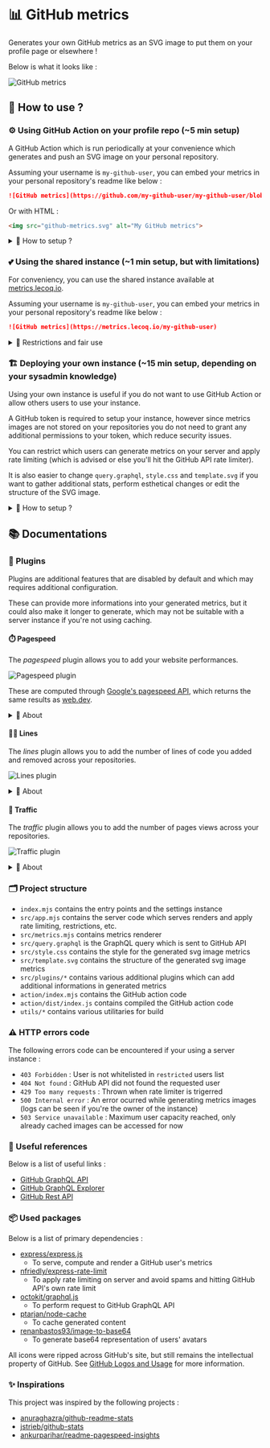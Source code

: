 # 📊 GitHub metrics

Generates your own GitHub metrics as an SVG image to put them on your profile page or elsewhere !

Below is what it looks like :

![GitHub metrics](https://github.com/lowlighter/lowlighter/blob/master/github-metrics.svg)

## 📜 How to use ?

### ⚙️ Using GitHub Action on your profile repo (~5 min setup)

A GitHub Action which is run periodically at your convenience which generates and push an SVG image on your personal repository.

Assuming your username is `my-github-user`, you can embed your metrics in your personal repository's readme like below :
```markdown
![GitHub metrics](https://github.com/my-github-user/my-github-user/blob/master/github-metrics.svg)
```

Or with HTML :
```html
<img src="github-metrics.svg" alt="My GitHub metrics">
```

<details>
<summary>💬 How to setup ?</summary>

#### 0. Prepare your personal repository

If you don't know yet or haven't done it yet, create a repository with the same name as your GitHub username.

![Personal repository](https://github.com/lowlighter/metrics/blob/master/docs/imgs/personal_repo.png)

The `README.md` of this repository will be displayed on your GitHub user profile like below !

![GitHub Profile](https://github.com/lowlighter/metrics/blob/master/docs/imgs/github_profile.png)

#### 1. Create a GitHub token

In your account settings, go to `Developer settings` and select `Personal access tokens` to create a new token.

You'll need to create a token with the `public_repo` right so this GitHub Action has enough permissions to push the updated SVG metrics on your personal repository.

![Create a GitHub token](https://github.com/lowlighter/metrics/blob/master/docs/imgs/personal_token.png)

#### 2. Put your GitHub token in your personal repository secrets

Go to the `Settings` of your personal repository to create a new secret and paste your GitHub token here with the name `METRICS_TOKEN`.

![Setup secret](https://github.com/lowlighter/metrics/blob/master/docs/imgs/repo_secrets.png)

#### 3. Create a new GitHub Action workflow on your personal repo

Go to the `Actions` of your personal repository and create a new workflow.

Paste the following and don't forget to put your GitHub username.
```yaml
name: GitHub metrics as SVG image
on:
  # Update metrics each 15 minutes. Edit this if you want to increase/decrease frequency
  # Note that GitHub image cache (5-15 minutes) still apply so it is useless to set less than this, you're image won't be refreshed
  schedule: [{cron: "*/15 * * * *"}]
  # Add this if you want to force update each time you commit on master branch
  push: {branches: "master"}
jobs:
  github-metrics:
    runs-on: ubuntu-latest
    steps:
      - uses: lowlighter/metrics@latest
        # This line will prevent this GitHub action from running when it is updated by itself if you enabled trigger on master branch
        if: "!contains(github.event.head_commit.message, '[Skip GitHub Action]')"
        with:

          # Your GitHub token ("public_repo" is required to allow this action to update the metrics SVG image)
          token: ${{ secrets.METRICS_TOKEN }}

          # Your GitHub user name
          user: my-github-user

          # Additional options
          # ==========================================

          # The GitHub token used to commit to your repository (defaults to the same value as "token")
          # This can be used to specify the token of a bot account if you use a personal token with advanced permissions
          # (which is needed if you want to include metrics of your private repositories, or to enable plugins like traffic)
          committer_token: ${{ secrets.METRICS_BOT_TOKEN }}

          # Path/filename to use to store generated SVG
          filename: github-metrics.svg

          # If you own a website and you added it to your GitHub profile,
          # You can provide a PageSpeed token to add your site's performance results on the metrics SVG image
          # See https://developers.google.com/speed/docs/insights/v5/get-started to obtain a key
          plugin_pagespeed: no
          pagespeed_token: ${{ secrets.PAGESPEED_TOKEN }}

          # Enable repositories lines added/removed count
          plugin_lines: no

          # Enable repositories traffic (pages views) count
          # The provided GitHub token will require "repo" permissions
          plugin_traffic: no

          # Enable debug logs
          debug: no

```

On each run, a new SVG image will be generated and committed to your repository.

This could virtually increase your commits stats, so it is recommended to pass a bot account token to `token` instead.
The bot will be able to track metrics of all your public repositories.

If you want to also track your private repositories metrics, you'll need to pass a personal token with `repo` permissions to `token`, and use the `committer_token` parameter to pass the bot account token.

![Action update](https://github.com/lowlighter/metrics/blob/master/docs/imgs/action_update.png)

#### 4. Embed the link into your README.md

Edit your README.md on your repository and link it your image :

```markdown
![GitHub metrics](https://github.com/my-github-user/my-github-user/blob/master/github-metrics.svg)
```

</details>

### 💕 Using the shared instance (~1 min setup, but with limitations)

For conveniency, you can use the shared instance available at [metrics.lecoq.io](https://metrics.lecoq.io).

Assuming your username is `my-github-user`, you can embed your metrics in your personal repository's readme like below :
```markdown
![GitHub metrics](https://metrics.lecoq.io/my-github-user)
```

<details>
<summary>💬 Restrictions and fair use</summary>

Since GitHub API has rate limitations and to avoid abuse, the shared instance has the following limitations :
  * Images are cached for 2 hours
    * Your generated metrics **won't** be updated during this amount of time
    * If you enable or disable plugins by changing the url parameters, you'll need to wait before changes are applied
  * You're limited to 3 requests per 2 hours
    * Restriction **does not** apply to already cached users metrics, including your own
  * Most of plugins are not available
    * PageSpeed plugin can be enabled by passing `?pagespeed=1`, but metrics generation can take up some time

You should consider deploying your own instance or use GitHub Action if you're planning using this service.

</details>

### 🏗️ Deploying your own instance (~15 min setup, depending on your sysadmin knowledge)

Using your own instance is useful if you do not want to use GitHub Action or allow others users to use your instance.

A GitHub token is required to setup your instance, however since metrics images are not stored on your repositories you do not need to grant any additional permissions to your token, which reduce security issues.

You can restrict which users can generate metrics on your server and apply rate limiting (which is advised or else you'll hit the GitHub API rate limiter).

It is also easier to change `query.graphql`, `style.css` and `template.svg` if you want to gather additional stats, perform esthetical changes or edit the structure of the SVG image.


<details>
<summary>💬 How to setup ?</summary>

#### 0. Prepare your server

You'll need to have a server at your disposal where you can install and configure stuff.

#### 1. Create a GitHub token

In your account settings, go to `Developer settings` and select `Personal access tokens` to create a new token.

As explained above, you do not need to grant additional permissions to the token.

![Create a GitHub token](https://github.com/lowlighter/metrics/blob/master/docs/imgs/personal_token_alt.png)

#### 2. Install the dependancies

Connect to your server.

You'll need [NodeJS](https://nodejs.org/en/) (the latter version is better, for reference this was tested on v14.9.0).

Clone the repository

```shell
git clone https://github.com/lowlighter/metrics.git
```

Go inside project and install dependancies :
```shell
cd metrics/
npm install
```

Copy `settings.example.json` to `settings.json`
```shell
cp settings.example.json settings.json
```

#### 3. Configure your instance

Open and edit `settings.json` to configure your instance.

```javascript
{
  //Your GitHub API token
    "token":"****************************************",

  //The optionals parameters below allows you to avoid reaching the GitHub API rate limitation

    //A set of whitelisted users which can generate metrics on your instance
    //Leave empty or undefined to disable
    //Defaults to unrestricted
      "restricted":["my-github-user"],

    //Lifetime of each generated metrics
    //If an user's metrics are requested while lifetime is still up, a cached version will be served
    //Defaults to 60 minutes
      "cached":3600000,

    //Maximum simultaneous number of user which can be cached
    //When this limit is reached, new users will receive a 503 error
    //Defaults to 0 (unlimited)
      "maxusers":0,

    //Rate limiter
    //See https://www.npmjs.com/package/express-rate-limit
    //Disabled by default
      "ratelimiter":{
        "windowMs":60000,
        "max":100
      },

  //Port on which your instance listen
  //Defaults to 3000
    "port":3000,

  //Debug mode
  //When enabled, "query.graphql", "style.css" and "template.svg" will be reloaded at each request
  //Cache will be disabled
  //This is intendend for easier development which allows to see your changes quickly
  //Defaults to false
    "debug":false,

  //Plugins configuration
  //Most of plugins are disabled by default
  //Enabling them can add additional informations and metrics about you, but increases response time
    "plugins":{
      //Pagespeed plugin
        "pagespeed":{
          //Enable or disable this plugin
          //When enabled, pass "?pagespeed=1" in url to generate website's performances
            "enabled":false,
          //Pagespeed token
          //See https://developers.google.com/speed/docs/insights/v5/get-started to obtain a key
            "token":"****************************************"
        },
      //Lines plugin
        "lines":{
          //Enable or disable this plugin
          //When enabled, pass "?lines=1" in url to compute total lines added/removed in your repositories by you
            "enabled":true
        },
      //Traffic plugin
        "traffic":{
          //Enable or disable this plugin
          //When enabled, pass "?traffic=1" in url to compute total page views in your repositories in last two weeks
          //Note that this requires that the passed GitHub API token requires a push access
            "enabled":true
        }
    }
}
```

#### 4. Start your instance

Run the following command to start your instance :
```shell
npm start
```

Open your browser and test your instance :
```shell
http://localhost:3000/my-github-user
```

#### 5. Setup as service on your instance (optional)

You should consider using a service to run your instance.
It will allow to restart automatically on crash and on boot.

Create a new file in `/etc/systemd/system` :
```shell
vi /etc/systemd/system/github_metrics.service
```

Paste the following and edit it with the correct paths :
```
[Unit]
Description=GitHub metrics
After=network-online.target
Wants=network-online.target

[Service]
Type=simple
WorkingDirectory=/path/to/metrics
ExecStart=/usr/bin/node /path/to/metrics/index.mjs

[Install]
WantedBy=multi-user.target
```

Reload services, enable it and start it :
```shell
systemctl daemon-reload
systemctl enable github_metrics
systemctl start github_metrics
```

Check if your service is up and running :
```shell
systemctl status github_metrics
```

#### 6. Embed the link into your README.md

Edit your README.md on your repository and link it your image :

```markdown
![GitHub metrics](https://my-personal-domain.com/my-github-user)
```

</details>

## 📚 Documentations

### 🧩 Plugins

Plugins are additional features that are disabled by default and which may requires additional configuration.

These can provide more informations into your generated metrics, but it could also make it longer to generate, which may not be suitable with a server instance if you're not using caching.

#### ⏱️ Pagespeed

The *pagespeed* plugin allows you to add your website performances.

![Pagespeed plugin](https://github.com/lowlighter/metrics/blob/master/docs/imgs/plugin_pagespeed.png)

These are computed through [Google's pagespeed API](https://developers.google.com/speed/docs/insights/v5/get-started), which returns the same results as [web.dev](https://web.dev).

<details>
<summary>💬 About</summary>

To setup this plugin, you'll need an API key that you can generate in the [pagespeed API presentation](https://developers.google.com/speed/docs/insights/v5/get-started).

The website attached to your GitHub profile will be the one to be audited.
It will take about 10 to 15 seconds to generate the results, so it is advised to use this plugin alongside caching system or for automated image generation.

##### Setup with GitHub actions

Add the following to your workflow :

```yaml
- uses: lowlighter/metrics@latest
  with:
    # ... other options
    plugin_pagespeed: yes
    pagespeed_token: ${{ secrets.PAGESPEED_TOKEN }}
```

##### Setup in your own instance

Add the following to your `settings.json`

```json
  "plugins":{
    "pagespeed":{
      "enabled":true,
      "token":"****************************************"
    }
  }
```

And pass `?pagespeed=1` in url when generating metrics.

</details>

#### 👨‍💻 Lines

The *lines* plugin allows you to add the number of lines of code you added and removed across your repositories.

![Lines plugin](https://github.com/lowlighter/metrics/blob/master/docs/imgs/plugin_lines.png)

<details>
<summary>💬 About</summary>

It will consume an additional GitHub request per repository.

##### Setup with GitHub actions

Add the following to your workflow :

```yaml
- uses: lowlighter/metrics@latest
  with:
    # ... other options
    plugin_lines: yes
```

##### Setup in your own instance

Add the following to your `settings.json`

```json
  "plugins":{
    "lines":{
      "enabled":true,
    }
  }
```

And pass `?lines=1` in url when generating metrics.

</details>

#### 🧮 Traffic

The *traffic* plugin allows you to add the number of pages views across your repositories.

![Traffic plugin](https://github.com/lowlighter/metrics/blob/master/docs/imgs/plugin_traffic.png)

<details>
<summary>💬 About</summary>

It will consume an additional GitHub request per repository.

Due to GitHub Rest API limitation, the GitHub token you provide will requires "repo" permissions instead of "public_repo" to allow this plugin accessing traffic informations.

![Token with repo permissions](https://github.com/lowlighter/metrics/blob/master/docs/imgs/token_repo_rights.png)

##### Setup with GitHub actions

Add the following to your workflow :

```yaml
- uses: lowlighter/metrics@latest
  with:
    # ... other options
    token: ${{ secrets.METRICS_TOKEN }} # Remember, this must have "repo" permissions for this plugin to work !
    plugin_traffic: yes
```

##### Setup in your own instance

Add the following to your `settings.json`

```json
  "plugins":{
    "traffic":{
      "enabled":true,
    }
  }
```

And pass `?traffic=1` in url when generating metrics.

</details>

### 🗂️ Project structure

* `index.mjs` contains the entry points and the settings instance
* `src/app.mjs` contains the server code which serves renders and apply rate limiting, restrictions, etc.
* `src/metrics.mjs` contains metrics renderer
* `src/query.graphql` is the GraphQL query which is sent to GitHub API
* `src/style.css` contains the style for the generated svg image metrics
* `src/template.svg` contains the structure of the generated svg image metrics
* `src/plugins/*` contains various additional plugins which can add additional informations in generated metrics
* `action/index.mjs` contains the GitHub action code
* `action/dist/index.js` contains compiled the GitHub action code
* `utils/*` contains various utilitaries for build

### ⚠️ HTTP errors code

The following errors code can be encountered if your using a server instance :

* `403 Forbidden` : User is not whitelisted in `restricted` users list
* `404 Not found` : GitHub API did not found the requested user
* `429 Too many requests` : Thrown when rate limiter is trigerred
* `500 Internal error` : An error ocurred while generating metrics images (logs can be seen if you're the owner of the instance)
* `503 Service unavailable` : Maximum user capacity reached, only already cached images can be accessed for now

### 📖 Useful references

Below is a list of useful links :

* [GitHub GraphQL API](https://docs.github.com/en/graphql)
* [GitHub GraphQL Explorer](https://developer.github.com/v4/explorer/)
* [GitHub Rest API](https://docs.github.com/en/rest)

### 📦 Used packages

Below is a list of primary dependencies :

* [express/express.js](https://github.com/expressjs/express)
  * To serve, compute and render a GitHub user's metrics
* [nfriedly/express-rate-limit](https://github.com/nfriedly/express-rate-limit)
  * To apply rate limiting on server and avoid spams and hitting GitHub API's own rate limit
* [octokit/graphql.js](https://github.com/octokit/graphql.js/)
  * To perform request to GitHub GraphQL API
* [ptarjan/node-cache](https://github.com/ptarjan/node-cache)
  * To cache generated content
* [renanbastos93/image-to-base64](https://github.com/renanbastos93/image-to-base64)
  * To generate base64 representation of users' avatars

All icons were ripped across GitHub's site, but still remains the intellectual property of GitHub.
See [GitHub Logos and Usage](https://github.com/logos) for more information.

### ✨ Inspirations

This project was inspired by the following projects :

* [anuraghazra/github-readme-stats](https://github.com/anuraghazra/github-readme-stats)
* [jstrieb/github-stats](https://github.com/jstrieb/github-stats)
* [ankurparihar/readme-pagespeed-insights](https://github.com/ankurparihar/readme-pagespeed-insights)
